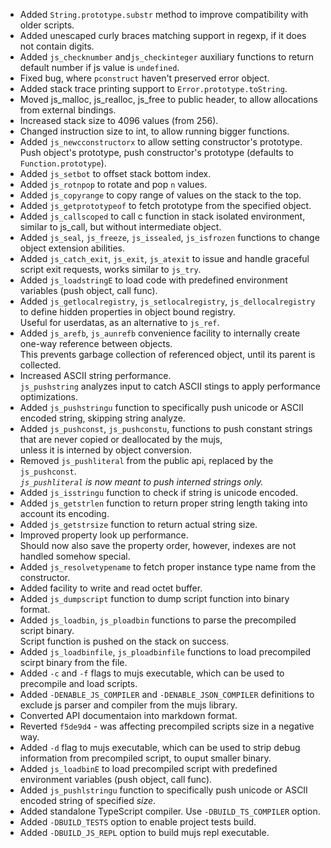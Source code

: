 * Added `String.prototype.substr` method to improve compatibility with older scripts.
* Added unescaped curly braces matching support in regexp, if it does not contain digits.
* Added `js_checknumber` and`js_checkinteger` auxiliary functions to return default number if js value is `undefined`.
* Fixed bug, where `pconstruct` haven't preserved error object.
* Added stack trace printing support to `Error.prototype.toString`.
* Moved js_malloc, js_realloc, js_free to public header, to allow allocations from external bindings.
* Increased stack size to 4096 values (from 256).
* Changed instruction size to int, to allow running bigger functions.
* Added `js_newcconstructorx` to allow setting constructor's prototype.   
  Push object's prototype, push constructor's prototype (defaults to `Function.prototype`).
* Added `js_setbot` to offset stack bottom index.
* Added `js_rotnpop` to rotate and pop `n` values.
* Added `js_copyrange` to copy range of values on the stack to the top.
* Added `js_getprototypeof` to fetch prototype from the specified object.
* Added `js_callscoped` to call c function in stack isolated environment, similar to js_call, but without intermediate object.
* Added `js_seal`, `js_freeze`, `js_issealed`, `js_isfrozen` functions to change object extension abilities.
* Added `js_catch_exit`, `js_exit`, `js_atexit` to issue and handle graceful script exit requests, works similar to `js_try`.
* Added `js_loadstringE` to load code with predefined environment variables (push object, call func).
* Added `js_getlocalregistry`, `js_setlocalregistry`, `js_dellocalregistry` to define hidden properties in object bound registry.  
  Useful for userdatas, as an alternative to `js_ref`.
* Added `js_arefb`, `js_aunrefb` convenience facility to internally create one-way reference between objects.   
  This prevents garbage collection of referenced object, until its parent is collected.
* Increased ASCII string performance.  
  `js_pushstring` analyzes input to catch ASCII stings to apply performance optimizations. 
* Added `js_pushstringu` function to specifically push unicode or ASCII encoded string, skipping string analyze.
* Added `js_pushconst`, `js_pushconstu`, functions to push constant strings that are never copied or deallocated by the mujs,  
  unless it is interned by object conversion.
* Removed `js_pushliteral` from the public api, replaced by the `js_pushconst`.  
  _`js_pushliteral` is now meant to push interned strings only._
* Added `js_isstringu` function to check if string is unicode encoded.
* Added `js_getstrlen` function to return proper string length taking into account its encoding.
* Added `js_getstrsize` function to return actual string size.
* Improved property look up performance.  
  Should now also save the property order, however, indexes are not handled somehow special.
* Added `js_resolvetypename` to fetch proper instance type name from the constructor.
* Added facility to write and read octet buffer.
* Added `js_dumpscript` function to dump script function into binary format.
* Added `js_loadbin`, `js_ploadbin` functions to parse the precompiled script binary.  
  Script function is pushed on the stack on success.
* Added `js_loadbinfile`, `js_ploadbinfile` functions to load precompiled scirpt binary from the file. 
* Added `-c` and `-f` flags to mujs executable, which can be used to precompile and load scripts.
* Added `-DENABLE_JS_COMPILER` and `-DENABLE_JSON_COMPILER` definitions to exclude js parser and compiler from the mujs library.
* Converted API documentaion into markdown format.
* Reverted `f5de9d4` - was affecting precompiled scripts size in a negative way.  
* Added `-d` flag to mujs executable, which can be used to strip debug information from precompiled script, to ouput smaller binary.
* Added `js_loadbinE` to load precompiled script with predefined environment variables (push object, call func).
* Added `js_pushlstringu` function to specifically push unicode or ASCII encoded string of specified _size_.
* Added standalone TypeScript compiler. Use `-DBUILD_TS_COMPILER` option.  
* Added `-DBUILD_TESTS` option to enable project tests build.
* Added `-DBUILD_JS_REPL` option to build mujs repl executable.

